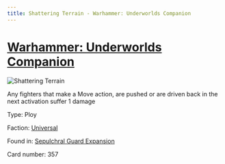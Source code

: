 ```yaml
---
title: Shattering Terrain - Warhammer: Underworlds Companion
---
```


# [Warhammer: Underworlds Companion](https://guidokessels.github.io/wh-underworlds)

  

![Shattering Terrain](https://warhammerunderworlds.com/wp-content/uploads/sites/6/2017/12/357_ENG-Shattering-Terrain.png)

Any fighters that make a Move action, are pushed or are driven back in the next activation suffer 1 damage

Type: Ploy

Faction: [Universal](https://guidokessels.github.io/wh-underworlds/factions/universal)

Found in: [Sepulchral Guard Expansion](https://guidokessels.github.io/wh-underworlds/locations/sepulchral-guard-expansion)

Card number: 357
